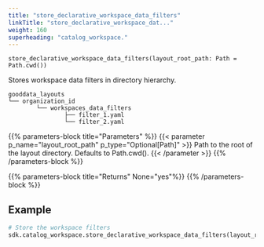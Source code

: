 ```yaml
---
title: "store_declarative_workspace_data_filters"
linkTitle: "store_declarative_workspace_dat..."
weight: 160
superheading: "catalog_workspace."
---
```




``store_declarative_workspace_data_filters(layout_root_path: Path = Path.cwd())``

Stores workspace data filters in directory hierarchy.

    gooddata_layouts
    └── organization_id
            └── workspaces_data_filters
                    ├── filter_1.yaml
                    └── filter_2.yaml

{{% parameters-block  title="Parameters" %}}
{{< parameter p_name="layout_root_path" p_type="Optional[Path]" >}}
Path to the root of the layout directory. Defaults to Path.cwd().
{{< /parameter >}}
{{% /parameters-block %}}

{{% parameters-block title="Returns" None="yes"%}}
{{% /parameters-block %}}


## Example

```Python
# Store the workspace filters
sdk.catalog_workspace.store_declarative_workspace_data_filters(layout_root_path=Path.cwd())
```
